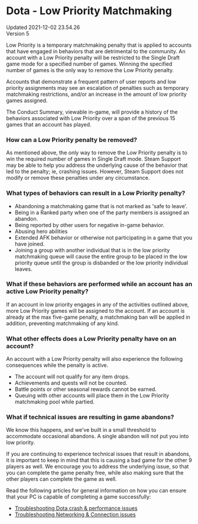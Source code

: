 # Dota - Low Priority Matchmaking
Updated 2021-12-02 23.54.26  
Version 5  

Low Priority is a temporary matchmaking penalty that is applied to accounts that have engaged in behaviors that are detrimental to the community. An account with a Low Priority penalty will be restricted to the Single Draft game mode for a specified number of games. Winning the specified number of games is the only way to remove the Low Priority penalty.  
  
Accounts that demonstrate a frequent pattern of user reports and low priority assignments may see an escalation of penalties such as temporary matchmaking restrictions, and/or an increase in the amount of low priority games assigned.  
  
The Conduct Summary, viewable in-game, will provide a history of the behaviors associated with Low Priority over a span of the previous 15 games that an account has played.  
  
### How can a Low Priority penalty be removed?
As mentioned above, the only way to remove the Low Priority penalty is to win the required number of games in Single Draft mode. Steam Support may be able to help you address the underlying cause of the behavior that led to the penalty; ie, crashing issues. However, Steam Support does not modify or remove these penalties under any circumstance.  
  
### What types of behaviors can result in a Low Priority penalty?
* Abandoning a matchmaking game that is not marked as 'safe to leave'.
* Being in a Ranked party when one of the party members is assigned an abandon.
* Being reported by other users for negative in-game behavior.
* Abusing hero abilities
* Extended AFK behavior or otherwise not participating in a game that you have joined.
* Joining a group with another individual that is in the low priority matchmaking queue will cause the entire group to be placed in the low priority queue until the group is disbanded or the low priority individual leaves.
    
### What if these behaviors are performed while an account has an active Low Priority penalty?
If an account in low priority engages in any of the activities outlined above, more Low Priority games will be assigned to the account. If an account is already at the max five-game penalty, a matchmaking ban will be applied in addition, preventing matchmaking of any kind.  
  
### What other effects does a Low Priority penalty have on an account?
An account with a Low Priority penalty will also experience the following consequences while the penalty is active.  
* The account will not qualify for any item drops.
* Achievements and quests will not be counted.
* Battle points or other seasonal rewards cannot be earned.
* Queuing with other accounts will place them in the Low Priority matchmaking pool while partied.
    
### What if technical issues are resulting in game abandons?
We know this happens, and we've built in a small threshold to accommodate occasional abandons. A single abandon will not put you into low priority.  
  
If you are continuing to experience technical issues that result in abandons, it is important to keep in mind that this is causing a bad game for the other 9 players as well. We encourage you to address the underlying issue, so that you can complete the game penalty free, while also making sure that the other players can complete the game as well.  
  
Read the following articles for general information on how you can ensure that your PC is capable of completing a game successfully:  
  
* [Troubleshooting Dota crash & performance issues](https://help.steampowered.com/en/faqs/view/698B-5A7B-09F5-19FB)
* [Troubleshooting Networking & Connection issues](https://help.steampowered.com/en/faqs/view/74A2-3CA8-FBB5-A464)